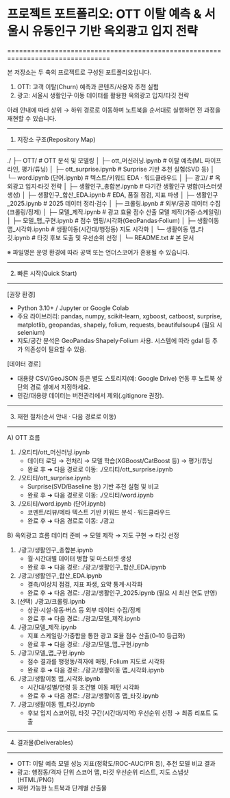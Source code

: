 # 프로젝트 포트폴리오: OTT 이탈 예측 & 서울시 유동인구 기반 옥외광고 입지 전략
================================================================================

본 저장소는 두 축의 프로젝트로 구성된 포트폴리오입니다.
1) OTT: 고객 이탈(Churn) 예측과 콘텐츠/사용자 추천 실험
2) 광고: 서울시 생활인구·이동 데이터를 활용한 옥외광고 입지/타깃 전략

아래 안내에 따라 상위 → 하위 경로로 이동하며 노트북을 순서대로 실행하면 전 과정을 재현할 수 있습니다.

--------------------------------------------------------------------------------
1. 저장소 구조(Repository Map)
--------------------------------------------------------------------------------
./
├─ OTT/                            # OTT 분석 및 모델링
│  ├─ ott_머신러닝.ipynb              # 이탈 예측(ML 파이프라인, 평가/튜닝)
│  ├─ ott_surprise.ipynb              # Surprise 기반 추천 실험(SVD 등)
│  └─ word.ipynb (단어.ipynb)         # 텍스트/키워드 EDA · 워드클라우드
│
├─ 광고/                              # 옥외광고 입지·타깃 전략
│  ├─ 생활인구_총합본.ipynb           # 다기간 생활인구 병합(마스터셋 생성)
│  ├─ 생활인구_합산_EDA.ipynb         # EDA, 품질 점검, 지표 파생
│  ├─ 생활인구_2025.ipynb             # 2025 데이터 정리·검수
│  ├─ 크롤링.ipynb                     # 외부/공공 데이터 수집(크롤링/정제)
│  ├─ 모델_제작.ipynb                 # 광고 효율 점수 산출 모델 제작(가중·스케일링)
│  ├─ 모델_맵_구현.ipynb              # 점수 맵핑/시각화(GeoPandas·Folium)
│  ├─ 생활이동 맵_시각화.ipynb        # 생활이동(시간대/행정동) 지도 시각화
│  └─ 생활이동 맵_타깃.ipynb          # 타깃 후보 도출 및 우선순위 선정
│
└─ README.txt                          # 본 문서

※ 파일명은 운영 환경에 따라 공백 또는 언더스코어가 혼용될 수 있습니다.

--------------------------------------------------------------------------------
2. 빠른 시작(Quick Start)
--------------------------------------------------------------------------------
[권장 환경]
- Python 3.10+ / Jupyter or Google Colab
- 주요 라이브러리: pandas, numpy, scikit-learn, xgboost, catboost, surprise,
  matplotlib, geopandas, shapely, folium, requests, beautifulsoup4 (필요 시 selenium)
- 지도/공간 분석은 GeoPandas·Shapely·Folium 사용. 시스템에 따라 gdal 등 추가 의존성이 필요할 수 있음.

[데이터 경로]
- 대용량 CSV/GeoJSON 등은 별도 스토리지(예: Google Drive) 연동 후 노트북 상단의 경로 셀에서 지정하세요.
- 민감/대용량 데이터는 버전관리에서 제외(.gitignore 권장).

--------------------------------------------------------------------------------
3. 재현 절차(순서 안내 · 다음 경로로 이동)
--------------------------------------------------------------------------------
A) OTT 흐름
  1) ./오티티/ott_머신러닝.ipynb
     - 데이터 로딩 → 전처리 → 모델 학습(XGBoost/CatBoost 등) → 평가/튜닝
     - 완료 후 ➜ 다음 경로로 이동: ./오티티/ott_surprise.ipynb
  2) ./오티티/ott_surprise.ipynb
     - Surprise(SVD/Baseline 등) 기반 추천 실험 및 비교
     - 완료 후 ➜ 다음 경로로 이동: ./오티티/word.ipynb
  3) ./오티티/word.ipynb  (단어.ipynb)
     - 코멘트/리뷰/메타 텍스트 기반 키워드 분석 · 워드클라우드
     - 완료 후 ➜ 다음 경로로 이동: ./광고

B) 옥외광고 흐름
  데이터 준비 → 모델 제작 → 지도 구현 → 타깃 선정
  1) ./광고/생활인구_총합본.ipynb
     - 월·시간대별 데이터 병합 및 마스터셋 생성
     - 완료 후 ➜ 다음 경로: ./광고/생활인구_합산_EDA.ipynb
  2) ./광고/생활인구_합산_EDA.ipynb
     - 결측/이상치 점검, 지표 파생, 요약 통계·시각화
     - 완료 후 ➜ 다음 경로: ./광고/생활인구_2025.ipynb (필요 시 최신 연도 반영)
  3) (선택) ./광고/크롤링.ipynb
     - 상권·시설·유동·버스 등 외부 데이터 수집/정제
     - 완료 후 ➜ 다음 경로: ./광고/모델_제작.ipynb
  4) ./광고/모델_제작.ipynb
     - 지표 스케일링·가중합을 통한 광고 효율 점수 산출(0–10 등급화)
     - 완료 후 ➜ 다음 경로: ./광고/모델_맵_구현.ipynb
  5) ./광고/모델_맵_구현.ipynb
     - 점수 결과를 행정동/격자에 매핑, Folium 지도로 시각화
     - 완료 후 ➜ 다음 경로: ./광고/생활이동 맵_시각화.ipynb
  6) ./광고/생활이동 맵_시각화.ipynb
     - 시간대/성별/연령 등 조건별 이동 패턴 시각화
     - 완료 후 ➜ 다음 경로: ./광고/생활이동 맵_타깃.ipynb
  7) ./광고/생활이동 맵_타깃.ipynb
     - 후보 입지 스코어링, 타깃 구간(시간대/지역) 우선순위 선정 → 최종 리포트 도출

--------------------------------------------------------------------------------
4. 결과물(Deliverables)
--------------------------------------------------------------------------------
- OTT: 이탈 예측 모델 성능 지표(정확도/ROC-AUC/PR 등), 추천 모델 비교 결과
- 광고: 행정동/격자 단위 스코어 맵, 타깃 우선순위 리스트, 지도 스냅샷(HTML/PNG)
- 재현 가능한 노트북과 단계별 산출물
